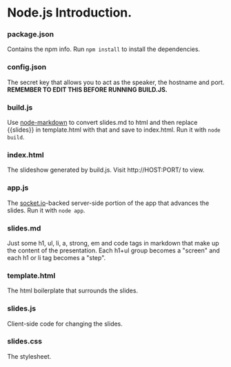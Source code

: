 Node.js Introduction.
===


### package.json

Contains the npm info. Run `npm install` to install the dependencies.

### config.json

The secret key that allows you to act as the speaker, the hostname and port.
<br>**REMEMBER TO EDIT THIS BEFORE RUNNING BUILD.JS.**

### build.js

Use [node-markdown](https://github.com/andris9/node-markdown) to convert slides.md to html and then replace {{slides}} in template.html with that and save to index.html. Run it with `node build`.

### index.html

The slideshow generated by build.js. Visit http://HOST:PORT/ to view.

### app.js

The [socket.io](http://socket.io/)-backed server-side portion of the app that advances the slides. Run it with `node app`.

### slides.md

Just some h1, ul, li, a, strong, em and code tags in markdown that make up the content of the presentation. Each h1+ul group becomes a "screen" and each h1 or li tag becomes a "step".

### template.html

The html boilerplate that surrounds the slides.

### slides.js

Client-side code for changing the slides.

### slides.css

The stylesheet.

